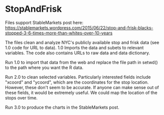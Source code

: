 # StopAndFrisk
Files support StableMarkets post here: https://stablemarkets.wordpress.com/2015/06/22/stop-and-frisk-blacks-stopped-3-6-times-more-than-whites-over-10-years

The files clean and analyze NYC's publicly available stop and frisk data (see 1.0 code for URL to data).
1.0 Imports the data and subets to relevant variables. The code also contains URLs to raw data and data dictionary.

Run 1.0 to import that data from the web and replace the file path in setwd() to the path where you want the R data.

Run 2.0 to clean selected variables. Particularly interested fields include "xcoord" and "ycoord", 
which are the coordinates for the stop location. However, these don't seem to be accurate. If anyone can make sense
out of these fields, it would be extremely useful. We could map the location of the stops over time.

Run 3.0 to produce the charts in the StableMarkets post.
